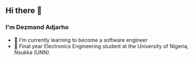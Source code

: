 ## Hi there 👋
### I'm Dezmond Adjarho

* 🌱 I'm currently learning to become a software engineer
* 🌱 Final year Electronics Engineering student at the University of Nigeria, Nsukka (UNN)

